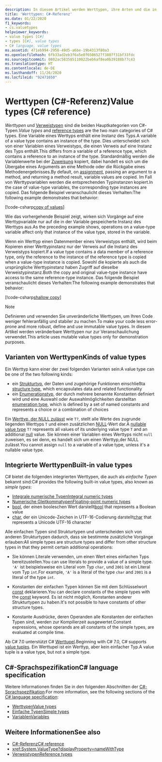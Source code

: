 ```yaml
---
description: In diesem Artikel werden Werttypen, ihre Arten und die in C# integrierten Werttypen vorgestellt.
title: 'Werttypen: C#-Referenz'
ms.date: 01/22/2020
f1_keywords:
- cs.valuetypes
helpviewer_keywords:
- value types [C#]
- types [C#], value types
- C# language, value types
ms.assetid: 471eb994-2958-49d5-a6be-19b4313f80a3
ms.openlocfilehash: 6fb33ad2eb3f6a5e8f6506527f3807f31bf33fdc
ms.sourcegitcommit: 0802ac583585110022beb6af8ea0b39188b77c43
ms.translationtype: HT
ms.contentlocale: de-DE
ms.lasthandoff: 11/26/2020
ms.locfileid: "92471650"
---
```

# <a name="value-types-c-reference"></a><span data-ttu-id="d41eb-103">Werttypen (C#-Referenz)</span><span class="sxs-lookup"><span data-stu-id="d41eb-103">Value types (C# reference)</span></span>

<span data-ttu-id="d41eb-104">*Werttypen* und [Verweistypen](../keywords/reference-types.md) sind die beiden Hauptkategorien von C#-Typen.</span><span class="sxs-lookup"><span data-stu-id="d41eb-104">*Value types* and [reference types](../keywords/reference-types.md) are the two main categories of C# types.</span></span> <span data-ttu-id="d41eb-105">Eine Variable eines Werttyps enthält eine Instanz des Typs.</span><span class="sxs-lookup"><span data-stu-id="d41eb-105">A variable of a value type contains an instance of the type.</span></span> <span data-ttu-id="d41eb-106">Dies unterscheidet sich von einer Variablen eines Verweistyps, die einen Verweis auf eine Instanz des Typs enthält.</span><span class="sxs-lookup"><span data-stu-id="d41eb-106">This differs from a variable of a reference type, which contains a reference to an instance of the type.</span></span> <span data-ttu-id="d41eb-107">Standardmäßig werden die Variablenwerte bei der [Zuweisung](../operators/assignment-operator.md) kopiert, dabei handelt es sich um die Übergabe eines Arguments an eine Methode oder die Rückgabe eines Methodenergebnisses.</span><span class="sxs-lookup"><span data-stu-id="d41eb-107">By default, on [assignment](../operators/assignment-operator.md), passing an argument to a method, and returning a method result, variable values are copied.</span></span> <span data-ttu-id="d41eb-108">Im Fall von Werttypvariablen werden die entsprechenden Typinstanzen kopiert.</span><span class="sxs-lookup"><span data-stu-id="d41eb-108">In the case of value-type variables, the corresponding type instances are copied.</span></span> <span data-ttu-id="d41eb-109">Das folgende Beispiel veranschaulicht dieses Verhalten:</span><span class="sxs-lookup"><span data-stu-id="d41eb-109">The following example demonstrates that behavior:</span></span>

[!code-csharp[copy of values](snippets/shared/ValueTypes.cs#ValueTypeCopied)]

<span data-ttu-id="d41eb-110">Wie das vorhergehende Beispiel zeigt, wirken sich Vorgänge auf eine Werttypvariable nur auf die in der Variable gespeicherte Instanz des Werttyps aus.</span><span class="sxs-lookup"><span data-stu-id="d41eb-110">As the preceding example shows, operations on a value-type variable affect only that instance of the value type, stored in the variable.</span></span>

<span data-ttu-id="d41eb-111">Wenn ein Werttyp einen Datenmember eines Verweistyps enthält, wird beim Kopieren einer Werttypinstanz nur der Verweis auf die Instanz des Verweistyps kopiert.</span><span class="sxs-lookup"><span data-stu-id="d41eb-111">If a value type contains a data member of a reference type, only the reference to the instance of the reference type is copied when a value-type instance is copied.</span></span> <span data-ttu-id="d41eb-112">Sowohl die kopierte als auch die ursprüngliche Werttypinstanz haben Zugriff auf dieselbe Verweistypinstanz.</span><span class="sxs-lookup"><span data-stu-id="d41eb-112">Both the copy and original value-type instance have access to the same reference-type instance.</span></span> <span data-ttu-id="d41eb-113">Das folgende Beispiel veranschaulicht dieses Verhalten:</span><span class="sxs-lookup"><span data-stu-id="d41eb-113">The following example demonstrates that behavior:</span></span>

[!code-csharp[shallow copy](snippets/shared/ValueTypes.cs#ShallowCopy)]

> [!NOTE]
> <span data-ttu-id="d41eb-114">Definieren und verwenden Sie unveränderliche Werttypen, um Ihren Code weniger fehleranfällig und stabiler zu machen.</span><span class="sxs-lookup"><span data-stu-id="d41eb-114">To make your code less error-prone and more robust, define and use immutable value types.</span></span> <span data-ttu-id="d41eb-115">In diesem Artikel werden veränderbare Werttypen nur zur Veranschaulichung verwendet.</span><span class="sxs-lookup"><span data-stu-id="d41eb-115">This article uses mutable value types only for demonstration purposes.</span></span>

## <a name="kinds-of-value-types"></a><span data-ttu-id="d41eb-116">Varianten von Werttypen</span><span class="sxs-lookup"><span data-stu-id="d41eb-116">Kinds of value types</span></span>

<span data-ttu-id="d41eb-117">Ein Werttyp kann einer der zwei folgenden Varianten sein:</span><span class="sxs-lookup"><span data-stu-id="d41eb-117">A value type can be one of the two following kinds:</span></span>

- <span data-ttu-id="d41eb-118">ein [Strukturtyp](struct.md), der Daten und zugehörige Funktionen einschließt</span><span class="sxs-lookup"><span data-stu-id="d41eb-118">a [structure type](struct.md), which encapsulates data and related functionality</span></span>
- <span data-ttu-id="d41eb-119">ein [Enumerationstyp](enum.md), der durch mehrere benannte Konstanten definiert wird und eine Auswahl oder Auswahlmöglichkeiten darstellt</span><span class="sxs-lookup"><span data-stu-id="d41eb-119">an [enumeration type](enum.md), which is defined by a set of named constants and represents a choice or a combination of choices</span></span>

<span data-ttu-id="d41eb-120">Ein [Werttyp, der NULL zulässt](nullable-value-types.md) wie `T?`, stellt alle Werte des zugrunde liegenden Werttyps `T` und einen zusätzlichen [NULL](../keywords/null.md)-Wert dar.</span><span class="sxs-lookup"><span data-stu-id="d41eb-120">A [nullable value type](nullable-value-types.md) `T?` represents all values of its underlying value type `T` and an additional [null](../keywords/null.md) value.</span></span> <span data-ttu-id="d41eb-121">Sie können einer Variablen eines Werttyps nicht `null` zuweisen, es sei denn, es handelt sich um einen Werttyp,der NULL zulässt.</span><span class="sxs-lookup"><span data-stu-id="d41eb-121">You cannot assign `null` to a variable of a value type, unless it's a nullable value type.</span></span>

## <a name="built-in-value-types"></a><span data-ttu-id="d41eb-122">Integrierte Werttypen</span><span class="sxs-lookup"><span data-stu-id="d41eb-122">Built-in value types</span></span>

<span data-ttu-id="d41eb-123">C# bietet die folgenden integrierten Werttypen, die auch als *einfache Typen* bekannt sind:</span><span class="sxs-lookup"><span data-stu-id="d41eb-123">C# provides the following built-in value types, also known as *simple types*:</span></span>

- [<span data-ttu-id="d41eb-124">Integrale numerische Typen</span><span class="sxs-lookup"><span data-stu-id="d41eb-124">Integral numeric types</span></span>](integral-numeric-types.md)
- [<span data-ttu-id="d41eb-125">Numerische Gleitkommatypen</span><span class="sxs-lookup"><span data-stu-id="d41eb-125">Floating-point numeric types</span></span>](floating-point-numeric-types.md)
- <span data-ttu-id="d41eb-126">[bool](bool.md), der einen booleschen Wert darstellt</span><span class="sxs-lookup"><span data-stu-id="d41eb-126">[bool](bool.md) that represents a Boolean value</span></span>
- <span data-ttu-id="d41eb-127">[char](char.md), der ein Unicode-Zeichen in UTF-16-Codierung darstellt</span><span class="sxs-lookup"><span data-stu-id="d41eb-127">[char](char.md) that represents a Unicode UTF-16 character</span></span>

<span data-ttu-id="d41eb-128">Alle einfachen Typen sind Strukturtypen und unterscheiden sich von anderen Strukturtypen dadurch, dass sie bestimmte zusätzliche Vorgänge erlauben:</span><span class="sxs-lookup"><span data-stu-id="d41eb-128">All simple types are structure types and differ from other structure types in that they permit certain additional operations:</span></span>

- <span data-ttu-id="d41eb-129">Sie können Literale verwenden, um einen Wert eines einfachen Typs bereitzustellen.</span><span class="sxs-lookup"><span data-stu-id="d41eb-129">You can use literals to provide a value of a simple type.</span></span> <span data-ttu-id="d41eb-130">`'A'` ist beispielsweise ein Literal vom Typ `char`, und `2001` ist ein Literal vom Typ `int`.</span><span class="sxs-lookup"><span data-stu-id="d41eb-130">For example, `'A'` is a literal of the type `char` and `2001` is a literal of the type `int`.</span></span>

- <span data-ttu-id="d41eb-131">Konstanten der einfachen Typen können Sie mit dem Schlüsselwort [const](../keywords/const.md) deklarieren.</span><span class="sxs-lookup"><span data-stu-id="d41eb-131">You can declare constants of the simple types with the [const](../keywords/const.md) keyword.</span></span> <span data-ttu-id="d41eb-132">Es ist nicht möglich, Konstanten anderer Strukturtypen zu haben.</span><span class="sxs-lookup"><span data-stu-id="d41eb-132">It's not possible to have constants of other structure types.</span></span>

- <span data-ttu-id="d41eb-133">Konstante Ausdrücke, deren Operanden alle Konstanten der einfachen Typen sind, werden zur Kompilierzeit ausgewertet.</span><span class="sxs-lookup"><span data-stu-id="d41eb-133">Constant expressions, whose operands are all constants of the simple types, are evaluated at compile time.</span></span>

<span data-ttu-id="d41eb-134">Ab C# 7.0 unterstützt C# [Werttupel](value-tuples.md).</span><span class="sxs-lookup"><span data-stu-id="d41eb-134">Beginning with C# 7.0, C# supports [value tuples](value-tuples.md).</span></span> <span data-ttu-id="d41eb-135">Ein Werttupel ist ein Werttyp, aber kein einfacher Typ.</span><span class="sxs-lookup"><span data-stu-id="d41eb-135">A value tuple is a value type, but not a simple type.</span></span>

## <a name="c-language-specification"></a><span data-ttu-id="d41eb-136">C#-Sprachspezifikation</span><span class="sxs-lookup"><span data-stu-id="d41eb-136">C# language specification</span></span>

<span data-ttu-id="d41eb-137">Weitere Informationen finden Sie in den folgenden Abschnitten der [C#-Sprachspezifikation](~/_csharplang/spec/introduction.md):</span><span class="sxs-lookup"><span data-stu-id="d41eb-137">For more information, see the following sections of the [C# language specification](~/_csharplang/spec/introduction.md):</span></span>

- [<span data-ttu-id="d41eb-138">Werttypen</span><span class="sxs-lookup"><span data-stu-id="d41eb-138">Value types</span></span>](~/_csharplang/spec/types.md#value-types)
- [<span data-ttu-id="d41eb-139">Einfache Typen</span><span class="sxs-lookup"><span data-stu-id="d41eb-139">Simple types</span></span>](~/_csharplang/spec/types.md#simple-types)
- [<span data-ttu-id="d41eb-140">Variablen</span><span class="sxs-lookup"><span data-stu-id="d41eb-140">Variables</span></span>](~/_csharplang/spec/variables.md)

## <a name="see-also"></a><span data-ttu-id="d41eb-141">Weitere Informationen</span><span class="sxs-lookup"><span data-stu-id="d41eb-141">See also</span></span>

- [<span data-ttu-id="d41eb-142">C#-Referenz</span><span class="sxs-lookup"><span data-stu-id="d41eb-142">C# reference</span></span>](../index.md)
- <xref:System.ValueType?displayProperty=nameWithType>
- [<span data-ttu-id="d41eb-143">Verweistypen</span><span class="sxs-lookup"><span data-stu-id="d41eb-143">Reference types</span></span>](../keywords/reference-types.md)
